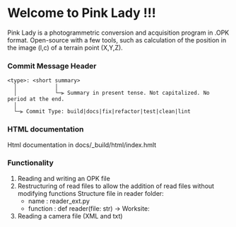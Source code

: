 # Welcome to Pink Lady !!!

Pink Lady is a photogrammetric conversion and acquisition program in .OPK format. Open-source with a few tools, such as calculation of the position in the image (l,c) of a terrain point (X,Y,Z).

### Commit Message Header

```
<type>: <short summary>
  │            │
  │            └─⫸ Summary in present tense. Not capitalized. No period at the end.
  │
  └─⫸ Commit Type: build|docs|fix|refactor|test|clean|lint
```

### HTML documentation

Html documentation in docs/_build/html/index.hmlt

### Functionality

1. Reading and writing an OPK file
2. Restructuring of read files to allow the addition of read files without modifying functions
    Structure file in reader folder: 
      - name : reader_ext.py
      - function : def reader(file: str) -> Worksite:
3. Reading a camera file (XML and txt)